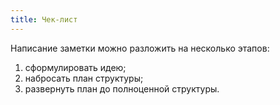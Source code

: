 ```yaml
---
title: Чек-лист
---
```


Написание заметки можно разложить на несколько этапов:

1) сформулировать идею;
2) набросать план структуры;
3) развернуть план до полноценной структуры.
